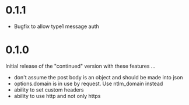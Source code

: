 # 0.1.1

* Bugfix to allow type1 message auth

# 0.1.0

Initial release of the "continued" version with these features ...

* don't assume the post body is an object and should be made into json
* options.domain is in use by request. Use ntlm_domain instead
* ability to set custom headers
* ability to use http and not only https
